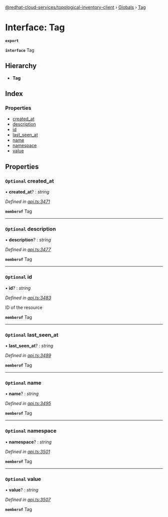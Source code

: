 [@redhat-cloud-services/topological-inventory-client](../README.md) › [Globals](../globals.md) › [Tag](tag.md)

# Interface: Tag

**`export`** 

**`interface`** Tag

## Hierarchy

* **Tag**

## Index

### Properties

* [created_at](tag.md#optional-created_at)
* [description](tag.md#optional-description)
* [id](tag.md#optional-id)
* [last_seen_at](tag.md#optional-last_seen_at)
* [name](tag.md#optional-name)
* [namespace](tag.md#optional-namespace)
* [value](tag.md#optional-value)

## Properties

### `Optional` created_at

• **created_at**? : *string*

*Defined in [api.ts:3471](https://github.com/RedHatInsights/javascript-clients/blob/master/packages/topological-inventory/api.ts#L3471)*

**`memberof`** Tag

___

### `Optional` description

• **description**? : *string*

*Defined in [api.ts:3477](https://github.com/RedHatInsights/javascript-clients/blob/master/packages/topological-inventory/api.ts#L3477)*

**`memberof`** Tag

___

### `Optional` id

• **id**? : *string*

*Defined in [api.ts:3483](https://github.com/RedHatInsights/javascript-clients/blob/master/packages/topological-inventory/api.ts#L3483)*

ID of the resource

**`memberof`** Tag

___

### `Optional` last_seen_at

• **last_seen_at**? : *string*

*Defined in [api.ts:3489](https://github.com/RedHatInsights/javascript-clients/blob/master/packages/topological-inventory/api.ts#L3489)*

**`memberof`** Tag

___

### `Optional` name

• **name**? : *string*

*Defined in [api.ts:3495](https://github.com/RedHatInsights/javascript-clients/blob/master/packages/topological-inventory/api.ts#L3495)*

**`memberof`** Tag

___

### `Optional` namespace

• **namespace**? : *string*

*Defined in [api.ts:3501](https://github.com/RedHatInsights/javascript-clients/blob/master/packages/topological-inventory/api.ts#L3501)*

**`memberof`** Tag

___

### `Optional` value

• **value**? : *string*

*Defined in [api.ts:3507](https://github.com/RedHatInsights/javascript-clients/blob/master/packages/topological-inventory/api.ts#L3507)*

**`memberof`** Tag
